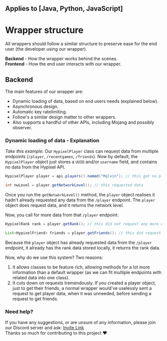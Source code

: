 ## Applies to [Java, Python, JavaScript]

# Wrapper structure
All wrappers should follow a similar structure to preserve ease for the end user (the developer using our wrapper).

**Backend** - How the wrapper works behind the scenes. <br>
**Frontend** - How the end user interacts with our wrapper.

## Backend
The main features of our wrapper are:
 - Dynamic loading of data, based on end users needs (explained below).
 - Asynchronous design.
 - Automatic key ratelimiting.
 - Follow's a similar design matter to other wrappers.
 - Also supports a handful of other APIs, including Mojang and possibly observer.

### Dynamic loading of data - Explanation
_Take this example:_
Our `HypixelPlayer` class can request data from multiple endpoints (`/player`, `/recentgames`, `/friends`).
Now by default, the `HypixelPlayer` object just stores a `UUID` and/or `username` field, and contains no data from the Hypixel API.

```java
HypixelPlayer player = api.players().named("Mqlvin"); // this got no player data, it just created a shell for a player.

int nwLevel = player.getNetworkLevel(); // this requested data
```

Once you run the `getNetworkLevel()` method, the `player` object realises it hadn't already requested any data from the `/player` endpoint.
The `player` object does request data, and it returns the network level.

Now, you call for more data from that `/player` endpoint.

```java
HypixelRank rank = player.getRank(); // this did not request any more data

List<HypixelFriend> friends = player.getFriends(); // this did request more data, this time from the '/friend' endpoint
```

Because the `player` object has already requested data from the `/player` endpoint, it already has the rank data stored locally, it returns the rank data.

Now, why do we use this system? Two reasons:
1. It allows classes to be feature rich, allowing methods for a lot more information than a default wrapper (as we can fit multiple endpoints with related data into one class).
2. It cuts down on requests tremendously. If you created a player object, just to get their friends, a normal wrapper would've uselessly sent a request to get player data, when it was unneeded, before sending a request to get friends.

### Need help?
If you have any suggestions, or are unsure of any information, please join our Discord server and ask: [Invite Link](https://discord.com/invite/NkRQHemWtJ)<br>
Thanks so much for contributing to this project ❤️
